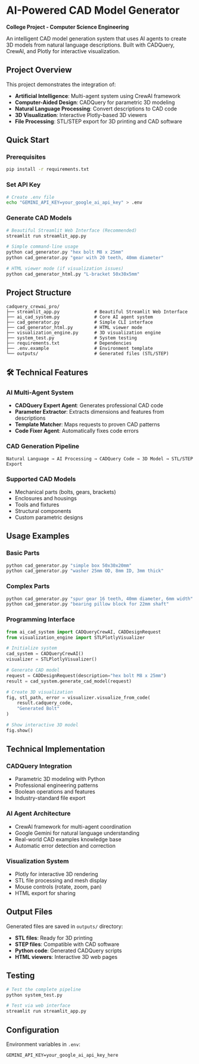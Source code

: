 # AI-Powered CAD Model Generator

**College Project - Computer Science Engineering**

An intelligent CAD model generation system that uses AI agents to create 3D models from natural language descriptions. Built with CADQuery, CrewAI, and Plotly for interactive visualization.

## Project Overview

This project demonstrates the integration of:
- **Artificial Intelligence**: Multi-agent system using CrewAI framework
- **Computer-Aided Design**: CADQuery for parametric 3D modeling
- **Natural Language Processing**: Convert descriptions to CAD code
- **3D Visualization**: Interactive Plotly-based 3D viewers
- **File Processing**: STL/STEP export for 3D printing and CAD software

## Quick Start

### Prerequisites
```bash
pip install -r requirements.txt
```

### Set API Key
```bash
# Create .env file
echo "GEMINI_API_KEY=your_google_ai_api_key" > .env
```

### Generate CAD Models
```bash
# Beautiful Streamlit Web Interface (Recommended)
streamlit run streamlit_app.py

# Simple command-line usage
python cad_generator.py "hex bolt M8 x 25mm"
python cad_generator.py "gear with 20 teeth, 40mm diameter"

# HTML viewer mode (if visualization issues)
python cad_generator_html.py "L-bracket 50x30x5mm"
```

## Project Structure

```
cadquery_crewai_pro/
├── streamlit_app.py             # Beautiful Streamlit Web Interface
├── ai_cad_system.py             # Core AI agent system
├── cad_generator.py             # Simple CLI interface
├── cad_generator_html.py        # HTML viewer mode
├── visualization_engine.py      # 3D visualization engine
├── system_test.py               # System testing
├── requirements.txt             # Dependencies
├── .env.example                 # Environment template
└── outputs/                     # Generated files (STL/STEP)
```

## 🛠️ Technical Features

### AI Multi-Agent System
- **CADQuery Expert Agent**: Generates professional CAD code
- **Parameter Extractor**: Extracts dimensions and features from descriptions
- **Template Matcher**: Maps requests to proven CAD patterns
- **Code Fixer Agent**: Automatically fixes code errors

### CAD Generation Pipeline
```
Natural Language → AI Processing → CADQuery Code → 3D Model → STL/STEP Export
```

### Supported CAD Models
-  Mechanical parts (bolts, gears, brackets)
-  Enclosures and housings
-  Tools and fixtures
-  Structural components
-  Custom parametric designs

## Usage Examples

### Basic Parts
```bash
python cad_generator.py "simple box 50x30x20mm"
python cad_generator.py "washer 25mm OD, 8mm ID, 3mm thick"
```

### Complex Parts
```bash
python cad_generator.py "spur gear 16 teeth, 40mm diameter, 6mm width"
python cad_generator.py "bearing pillow block for 22mm shaft"
```

### Programming Interface
```python
from ai_cad_system import CADQueryCrewAI, CADDesignRequest
from visualization_engine import STLPlotlyVisualizer

# Initialize system
cad_system = CADQueryCrewAI()
visualizer = STLPlotlyVisualizer()

# Generate CAD model
request = CADDesignRequest(description="hex bolt M8 x 25mm")
result = cad_system.generate_cad_model(request)

# Create 3D visualization
fig, stl_path, error = visualizer.visualize_from_code(
    result.cadquery_code, 
    "Generated Bolt"
)

# Show interactive 3D model
fig.show()
```

## Technical Implementation

### CADQuery Integration
- Parametric 3D modeling with Python
- Professional engineering patterns
- Boolean operations and features
- Industry-standard file export

### AI Agent Architecture
- CrewAI framework for multi-agent coordination
- Google Gemini for natural language understanding
- Real-world CAD examples knowledge base
- Automatic error detection and correction

### Visualization System
- Plotly for interactive 3D rendering
- STL file processing and mesh display
- Mouse controls (rotate, zoom, pan)
- HTML export for sharing

## Output Files

Generated files are saved in `outputs/` directory:
- **STL files**: Ready for 3D printing
- **STEP files**: Compatible with CAD software
- **Python code**: Generated CADQuery scripts
- **HTML viewers**: Interactive 3D web pages

##  Testing

```bash
# Test the complete pipeline
python system_test.py

# Test via web interface
streamlit run streamlit_app.py
```

##  Configuration

Environment variables in `.env`:
```
GEMINI_API_KEY=your_google_ai_api_key_here
```